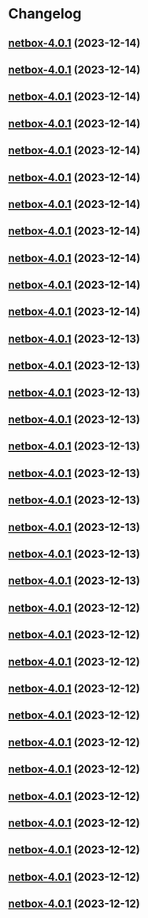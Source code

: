 # Changelog



## [netbox-4.0.1](https://github.com/truecharts/charts/compare/netbox-3.0.42...netbox-4.0.1) (2023-12-14)




## [netbox-4.0.1](https://github.com/truecharts/charts/compare/netbox-3.0.42...netbox-4.0.1) (2023-12-14)




## [netbox-4.0.1](https://github.com/truecharts/charts/compare/netbox-3.0.42...netbox-4.0.1) (2023-12-14)




## [netbox-4.0.1](https://github.com/truecharts/charts/compare/netbox-3.0.42...netbox-4.0.1) (2023-12-14)




## [netbox-4.0.1](https://github.com/truecharts/charts/compare/netbox-3.0.42...netbox-4.0.1) (2023-12-14)




## [netbox-4.0.1](https://github.com/truecharts/charts/compare/netbox-3.0.42...netbox-4.0.1) (2023-12-14)




## [netbox-4.0.1](https://github.com/truecharts/charts/compare/netbox-3.0.42...netbox-4.0.1) (2023-12-14)




## [netbox-4.0.1](https://github.com/truecharts/charts/compare/netbox-3.0.42...netbox-4.0.1) (2023-12-14)




## [netbox-4.0.1](https://github.com/truecharts/charts/compare/netbox-3.0.42...netbox-4.0.1) (2023-12-14)




## [netbox-4.0.1](https://github.com/truecharts/charts/compare/netbox-3.0.42...netbox-4.0.1) (2023-12-14)




## [netbox-4.0.1](https://github.com/truecharts/charts/compare/netbox-3.0.42...netbox-4.0.1) (2023-12-14)




## [netbox-4.0.1](https://github.com/truecharts/charts/compare/netbox-3.0.42...netbox-4.0.1) (2023-12-13)




## [netbox-4.0.1](https://github.com/truecharts/charts/compare/netbox-3.0.42...netbox-4.0.1) (2023-12-13)




## [netbox-4.0.1](https://github.com/truecharts/charts/compare/netbox-3.0.42...netbox-4.0.1) (2023-12-13)




## [netbox-4.0.1](https://github.com/truecharts/charts/compare/netbox-3.0.42...netbox-4.0.1) (2023-12-13)




## [netbox-4.0.1](https://github.com/truecharts/charts/compare/netbox-3.0.42...netbox-4.0.1) (2023-12-13)




## [netbox-4.0.1](https://github.com/truecharts/charts/compare/netbox-3.0.42...netbox-4.0.1) (2023-12-13)




## [netbox-4.0.1](https://github.com/truecharts/charts/compare/netbox-3.0.42...netbox-4.0.1) (2023-12-13)




## [netbox-4.0.1](https://github.com/truecharts/charts/compare/netbox-3.0.42...netbox-4.0.1) (2023-12-13)




## [netbox-4.0.1](https://github.com/truecharts/charts/compare/netbox-3.0.42...netbox-4.0.1) (2023-12-13)




## [netbox-4.0.1](https://github.com/truecharts/charts/compare/netbox-3.0.42...netbox-4.0.1) (2023-12-13)




## [netbox-4.0.1](https://github.com/truecharts/charts/compare/netbox-3.0.42...netbox-4.0.1) (2023-12-12)




## [netbox-4.0.1](https://github.com/truecharts/charts/compare/netbox-3.0.42...netbox-4.0.1) (2023-12-12)




## [netbox-4.0.1](https://github.com/truecharts/charts/compare/netbox-3.0.42...netbox-4.0.1) (2023-12-12)




## [netbox-4.0.1](https://github.com/truecharts/charts/compare/netbox-3.0.42...netbox-4.0.1) (2023-12-12)




## [netbox-4.0.1](https://github.com/truecharts/charts/compare/netbox-3.0.42...netbox-4.0.1) (2023-12-12)




## [netbox-4.0.1](https://github.com/truecharts/charts/compare/netbox-3.0.42...netbox-4.0.1) (2023-12-12)




## [netbox-4.0.1](https://github.com/truecharts/charts/compare/netbox-3.0.42...netbox-4.0.1) (2023-12-12)




## [netbox-4.0.1](https://github.com/truecharts/charts/compare/netbox-3.0.42...netbox-4.0.1) (2023-12-12)




## [netbox-4.0.1](https://github.com/truecharts/charts/compare/netbox-3.0.42...netbox-4.0.1) (2023-12-12)




## [netbox-4.0.1](https://github.com/truecharts/charts/compare/netbox-3.0.42...netbox-4.0.1) (2023-12-12)




## [netbox-4.0.1](https://github.com/truecharts/charts/compare/netbox-3.0.42...netbox-4.0.1) (2023-12-12)




## [netbox-4.0.1](https://github.com/truecharts/charts/compare/netbox-3.0.42...netbox-4.0.1) (2023-12-12)

